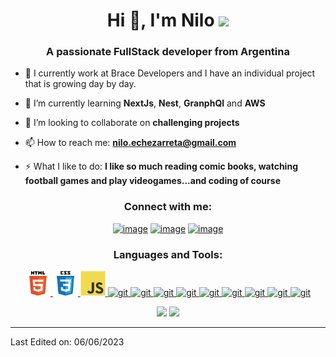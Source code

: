 <h1 align="center">Hi 👋, I'm Nilo <img height="40" src="https://emoji.gg/assets/emoji/7333-parrotdance.gif"></h1>
<h3 align="center">A passionate FullStack developer from Argentina</h3>

- 🔭 I currently work at Brace Developers and I have an individual project that is growing day by day. 

- 🌱 I’m currently learning **NextJs**, **Nest**, **GranphQl** and **AWS**

- 👯 I’m looking to collaborate on **challenging projects**

- 📫 How to reach me: **nilo.echezarreta@gmail.com**

- ⚡ What I like to do: **I like so much reading comic books, watching football games and play videogames...and coding of course**

<h3 align="center">Connect with me:</h3>
<div align="center">

[![image](https://img.shields.io/badge/LinkedIn-0077B5?style=for-the-badge&logo=linkedin&logoColor=white)](https://www.linkedin.com/in/nilo-echezarreta-625a81239/)
[![image](https://img.shields.io/badge/Instagram-E4405F?style=for-the-badge&logo=instagram&logoColor=white)](https://www.instagram.com/niloadriansapia/)
[![image](https://img.shields.io/badge/Gmail-D14836?style=for-the-badge&logo=gmail&logoColor=white)](mailto:nilo.echezarreta@gmail.com)
  
</div>

<h3 align="center">Languages and Tools:</h3>

<p align="center"> 
  <a href="https://www.w3.org/html/" target="_blank"> 
    <img src="https://raw.githubusercontent.com/devicons/devicon/master/icons/html5/html5-original-wordmark.svg" alt="html5" width="40" height="40"/> 
  </a>
  <a href="https://www.w3schools.com/css/" target="_blank"> 
    <img src="https://raw.githubusercontent.com/devicons/devicon/master/icons/css3/css3-original-wordmark.svg" alt="css3" width="40" height="40"/> 
  </a> 
  <a href="https://developer.mozilla.org/en-US/docs/Web/JavaScript" target="_blank"> 
    <img src="https://raw.githubusercontent.com/devicons/devicon/master/icons/javascript/javascript-original.svg" alt="javascript" width="40" height="40"/> 
  </a> 
  <a href="https://git-scm.com/" target="_blank"> 
    <img src="https://www.vectorlogo.zone/logos/git-scm/git-scm-icon.svg" alt="git" width="40" height="40"/> 
  </a>
   <a href="https://www.typescriptlang.org/" target="_blank"> 
    <img src="https://www.vectorlogo.zone/logos/typescriptlang/typescriptlang-icon.svg" alt="git" width="40" height="40"/> 
  </a>
  <a href="https://www.mongodb.com/" target="_blank"> 
    <img src="https://www.vectorlogo.zone/logos/mongodb/mongodb-icon.svg" alt="git" width="40" height="40"/> 
  </a>
  <a href="https://tailwindcss.com/" target="_blank"> 
    <img src="https://www.vectorlogo.zone/logos/tailwindcss/tailwindcss-icon.svg" alt="git" width="40" height="40"/> 
  </a>
  <a href="https://es.react.dev/" target="_blank"> 
    <img src="https://www.vectorlogo.zone/logos/reactjs/reactjs-icon.svg" alt="git" width="40" height="40"/> 
  </a>
  <a href="https://www.postgresql.org/" target="_blank"> 
    <img src="https://www.vectorlogo.zone/logos/postgresql/postgresql-icon.svg" alt="git" width="40" height="40"/> 
  </a>
  <a href="https://sequelize.org/" target="_blank"> 
    <img src="https://www.vectorlogo.zone/logos/sequelizejs/sequelizejs-icon.svg" alt="git" width="40" height="40"/> 
  </a>
  <a href="https://nodejs.org/" target="_blank"> 
    <img src="https://www.vectorlogo.zone/logos/nodejs/nodejs-horizontal.svg" alt="git" width="40" height="40"/> 
  </a>
  <a href="https://getbootstrap.com/" target="_blank"> 
    <img src="https://www.vectorlogo.zone/logos/getbootstrap/getbootstrap-icon.svg" alt="git" width="40" height="40"/> 
  </a>
</p>

<p align= "center">
  <img height= "150" src="https://github-readme-stats.vercel.app/api?username=Nilo3&theme=react&show_icons=true&include_all_commits=true" />
  <img height= "150" src="https://github-readme-stats.vercel.app/api/top-langs/?username=Nilo3&theme=react&layout=compact" />
</p>

------



Last Edited on: 06/06/2023
